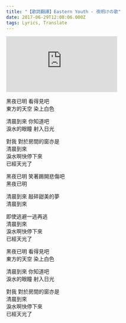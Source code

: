 ```yaml
---
title: "【歌詞翻譯】Eastern Youth - 夜明けの歌"
date: 2017-06-29T12:08:06.000Z
tags: Lyrics, Translate
---
```


<iframe src="https://www.youtube.com/embed/XphRhS_e8UI" frameborder="0" allow="accelerometer; autoplay; clipboard-write; encrypted-media; gyroscope; picture-in-picture" allowfullscreen></iframe>

黑夜已明 看得見吧
<br>東方的天空 染上白色

清晨到來 你知道吧
<br>淚水的眼瞳 射入日光

對我 對於房間的窗亦是
<br>清晨到來
<br>淚水啊快停下來
<br>已經天光了

黑夜已明 笑著踢開悲傷吧
<br>黑夜已明

清晨到來 敲碎甜美的夢
<br>清晨到來

即使逃避一逃再逃
<br>清晨到來
<br>淚水啊快停下來
<br>已經天光了

黑夜已明 看得見吧
<br>東方的天空 染上白色

清晨到來 你知道吧
<br>淚水的眼瞳 射入日光

對我 對於房間的窗亦是
<br>清晨到來
<br>淚水啊快停下來
<br>已經天光了
